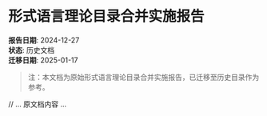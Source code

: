 # 形式语言理论目录合并实施报告

**报告日期**: 2024-12-27  
**状态**: 历史文档  
**迁移日期**: 2025-01-17

> 注：本文档为原始形式语言理论目录合并实施报告，已迁移至历史目录作为参考。

// ... 原文档内容 ...
